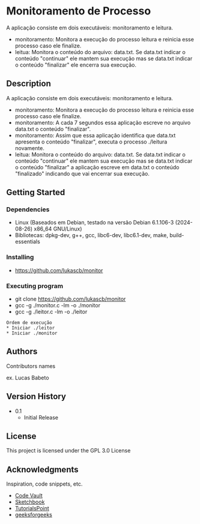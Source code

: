 # Monitoramento de Processo

A aplicação consiste em dois executáveis: monitoramento e leitura.
- monitoramento: Monitora a execução do processo leitura e reinicia esse processo caso ele finalize.
- leitua: Monitora o conteúdo do arquivo: data.txt. Se data.txt indicar o conteúdo "continuar" ele mantem sua execução mas se data.txt indicar o conteúdo "finalizar" ele encerra sua execução.

## Description

A aplicação consiste em dois executáveis: monitoramento e leitura.
- monitoramento: Monitora a execução do processo leitura e reinicia esse processo caso ele finalize.
- monitoramento: A cada 7 segundos essa aplicação escreve no arquivo data.txt o conteúdo "finalizar".
- monitoramento: Assim que essa aplicação identifica que data.txt apresenta o conteúdo "finalizar", executa o processo ./leitura novamente.
- leitua: Monitora o conteúdo do arquivo: data.txt. Se data.txt indicar o conteúdo "continuar" ele mantem sua execução mas se data.txt indicar o conteúdo "finalizar" a aplicação escreve em data.txt o conteúdo "finalizado" indicando que vai encerrar sua execução.

## Getting Started

### Dependencies

* Linux (Baseados em Debian, testado na versão Debian 6.1.106-3 (2024-08-26) x86_64 GNU/Linux)
* Bibliotecas: dpkg-dev, g++, gcc, libc6-dev, libc6.1-dev, make, build-essentials


### Installing

* https://github.com/lukascb/monitor

### Executing program

* git clone https://github.com/lukascb/monitor
* gcc -g ./monitor.c -lm -o ./monitor
* gcc -g ./leitor.c -lm -o ./leitor
```
Ordem de execução
* Iniciar ./leitor
* Iniciar ./monitor
```

## Authors

Contributors names

ex. Lucas Babeto  

## Version History

* 0.1
    * Initial Release

## License

This project is licensed under the GPL 3.0 License 

## Acknowledgments

Inspiration, code snippets, etc.
* [Code Vault](https://code-vault.net/)
* [Sketchbook](https://github.com/ericomeehan/sketchbook/blob/c_pipes/)
* [TutorialsPoint](https://www.tutorialspoint.com/named-pipe-or-fifo-with-example-c-program)
* [geeksforgeeks](https://www.geeksforgeeks.org/named-pipe-fifo-example-c-program/)
